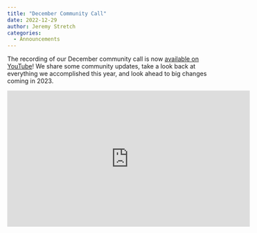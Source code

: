 ```yaml
---
title: "December Community Call"
date: 2022-12-29
author: Jeremy Stretch
categories:
  - Announcements
---
```

The recording of our December community call is now [available on YouTube](https://youtu.be/5IakCgmV_rY)! We share some community updates, take a look back at everything we accomplished this year, and look ahead to big changes coming in 2023.

<iframe width="560" height="315" src="https://www.youtube.com/embed/5IakCgmV_rY" title="YouTube video player" frameborder="0" allow="accelerometer; autoplay; clipboard-write; encrypted-media; gyroscope; picture-in-picture" allowfullscreen></iframe>

